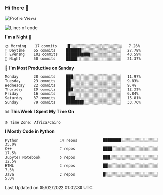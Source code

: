 ### Hi there 👋

<!--
**AMR-KELEG/AMR-KELEG** is a ✨ _special_ ✨ repository because its `README.md` (this file) appears on your GitHub profile.

Here are some ideas to get you started:

- 🔭 I’m currently working on ...
- 🌱 I’m currently learning ...
- 👯 I’m looking to collaborate on ...
- 🤔 I’m looking for help with ...
- 💬 Ask me about ...
- 📫 How to reach me: ...
- 😄 Pronouns: ...
- ⚡ Fun fact: ...
-->

<!--START_SECTION:waka-->
![Profile Views](http://img.shields.io/badge/Profile%20Views-0-blue)

![Lines of code](https://img.shields.io/badge/From%20Hello%20World%20I%27ve%20Written-3%20Million%20lines%20of%20code-blue)

**I'm a Night 🦉** 

```text
🌞 Morning    17 commits     █░░░░░░░░░░░░░░░░░░░░░░░░   7.26% 
🌆 Daytime    65 commits     ███████░░░░░░░░░░░░░░░░░░   27.78% 
🌃 Evening    102 commits    ███████████░░░░░░░░░░░░░░   43.59% 
🌙 Night      50 commits     █████░░░░░░░░░░░░░░░░░░░░   21.37%

```
📅 **I'm Most Productive on Sunday** 

```text
Monday       28 commits     ███░░░░░░░░░░░░░░░░░░░░░░   11.97% 
Tuesday      23 commits     ██░░░░░░░░░░░░░░░░░░░░░░░   9.83% 
Wednesday    22 commits     ██░░░░░░░░░░░░░░░░░░░░░░░   9.4% 
Thursday     29 commits     ███░░░░░░░░░░░░░░░░░░░░░░   12.39% 
Friday       16 commits     █░░░░░░░░░░░░░░░░░░░░░░░░   6.84% 
Saturday     37 commits     ████░░░░░░░░░░░░░░░░░░░░░   15.81% 
Sunday       79 commits     ████████░░░░░░░░░░░░░░░░░   33.76%

```


📊 **This Week I Spent My Time On** 

```text
⌚︎ Time Zone: Africa/Cairo

```

**I Mostly Code in Python** 

```text
Python                   14 repos            ████████░░░░░░░░░░░░░░░░░   35.0% 
C++                      7 repos             ████░░░░░░░░░░░░░░░░░░░░░   17.5% 
Jupyter Notebook         5 repos             ███░░░░░░░░░░░░░░░░░░░░░░   12.5% 
HTML                     3 repos             ██░░░░░░░░░░░░░░░░░░░░░░░   7.5% 
Java                     2 repos             █░░░░░░░░░░░░░░░░░░░░░░░░   5.0%

```



 Last Updated on 05/02/2022 01:02:30 UTC
<!--END_SECTION:waka-->
